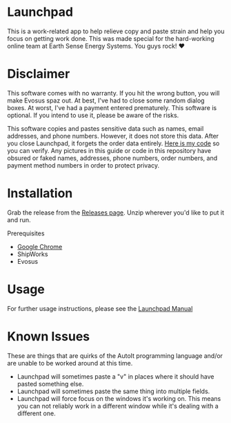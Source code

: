 # Launchpad
This is a work-related app to help relieve copy and paste strain and help you focus on getting work done.
This was made special for the hard-working online team at Earth Sense Energy Systems. You guys rock! ♥️

# Disclaimer
This software comes with no warranty. If you hit the wrong button, you will make Evosus spaz out. At best, I've had to close some random dialog boxes.  At worst, I've had a payment entered prematurely. This software is optional. If you intend to use it, please be aware of the risks.

This software copies and pastes sensitive data such as names, email addresses, and phone numbers. However, it does not store this data. After you close Launchpad, it forgets the order data entirely. [Here is my code]() so you can verify. Any pictures in this guide or code in this repository have obsured or faked names, addresses, phone numbers, order numbers, and payment method numbers in order to protect privacy.

# Installation
Grab the release from the [Releases page](). Unzip wherever you'd like to put it and run.

Prerequisites
- [Google Chrome](https://www.google.com/chrome/)
- ShipWorks
- Evosus

# Usage
For further usage instructions, please see the [Launchpad Manual](MANUAL.md)

# Known Issues
These are things that are quirks of the AutoIt programming language and/or are unable to be worked around at this time.
- Launchpad will sometimes paste a "v" in places where it should have pasted something else.
- Launchpad will sometimes paste the same thing into multiple fields.
- Launchpad will  force focus on the windows it's working on. This means you can not reliably work in a different window while it's dealing with a different one.
